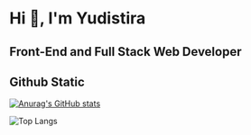 # Hi 👋, I'm Yudistira
## Front-End and Full Stack Web Developer

## Github Static

[![Anurag's GitHub stats](https://github-readme-stats.vercel.app/api?username=yudisyudistira12&show_icons=true&theme=tokyonight)](https://github.com/yudisyudistira12/github-readme-stats&show_icons=true&theme=tokyonight)

![Top Langs](https://github-readme-stats.vercel.app/api/top-langs/?username=yudisyudistira12&layout=compact&theme=tokyonight)
